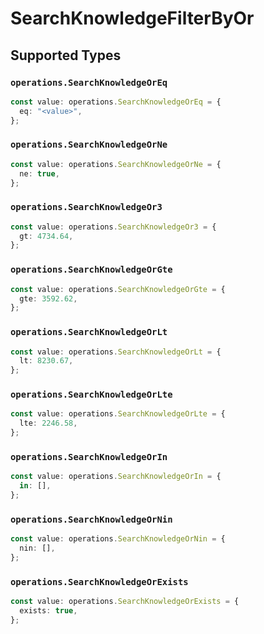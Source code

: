 # SearchKnowledgeFilterByOr


## Supported Types

### `operations.SearchKnowledgeOrEq`

```typescript
const value: operations.SearchKnowledgeOrEq = {
  eq: "<value>",
};
```

### `operations.SearchKnowledgeOrNe`

```typescript
const value: operations.SearchKnowledgeOrNe = {
  ne: true,
};
```

### `operations.SearchKnowledgeOr3`

```typescript
const value: operations.SearchKnowledgeOr3 = {
  gt: 4734.64,
};
```

### `operations.SearchKnowledgeOrGte`

```typescript
const value: operations.SearchKnowledgeOrGte = {
  gte: 3592.62,
};
```

### `operations.SearchKnowledgeOrLt`

```typescript
const value: operations.SearchKnowledgeOrLt = {
  lt: 8230.67,
};
```

### `operations.SearchKnowledgeOrLte`

```typescript
const value: operations.SearchKnowledgeOrLte = {
  lte: 2246.58,
};
```

### `operations.SearchKnowledgeOrIn`

```typescript
const value: operations.SearchKnowledgeOrIn = {
  in: [],
};
```

### `operations.SearchKnowledgeOrNin`

```typescript
const value: operations.SearchKnowledgeOrNin = {
  nin: [],
};
```

### `operations.SearchKnowledgeOrExists`

```typescript
const value: operations.SearchKnowledgeOrExists = {
  exists: true,
};
```

